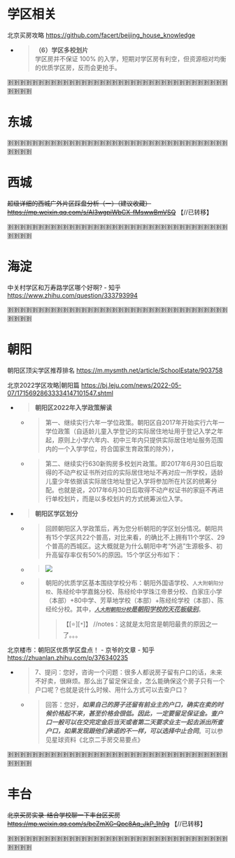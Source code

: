 
# 学区相关

北京买房攻略 https://github.com/facert/beijing_house_knowledge
- > **（6）学区多校划片** <br> 学区房并不保证 100% 的入学，短期对学区房有利空，但资源相对均衡的优质学区房，反而会更抢手。

:u5272::u5272::u5272::u5272::u5272::u5272::u5272::u5272::u5272::u5272::u5272::u5272::u5272::u5272::u5272::u5272::u5272::u5272::u5272::u5272::u5272::u5272::u5272::u5272::u5272::u5272::u5272::u5272::u5272::u5272::u5272::u5272::u5272::u5272::u5272::u5272::u5272::u5272::u5272::u5272:

# 东城

:u5272::u5272::u5272::u5272::u5272::u5272::u5272::u5272::u5272::u5272::u5272::u5272::u5272::u5272::u5272::u5272::u5272::u5272::u5272::u5272::u5272::u5272::u5272::u5272::u5272::u5272::u5272::u5272::u5272::u5272::u5272::u5272::u5272::u5272::u5272::u5272::u5272::u5272::u5272::u5272:

# 西城

~~超级详细的西城广外片区踩盘分析（一）（建议收藏） https://mp.weixin.qq.com/s/Al3wgpiWbCX-fMswwBmVSQ~~  【//已转移】

:u5272::u5272::u5272::u5272::u5272::u5272::u5272::u5272::u5272::u5272::u5272::u5272::u5272::u5272::u5272::u5272::u5272::u5272::u5272::u5272::u5272::u5272::u5272::u5272::u5272::u5272::u5272::u5272::u5272::u5272::u5272::u5272::u5272::u5272::u5272::u5272::u5272::u5272::u5272::u5272:

# 海淀

中关村学区和万寿路学区哪个好啊? - 知乎 https://www.zhihu.com/question/333793994

:u5272::u5272::u5272::u5272::u5272::u5272::u5272::u5272::u5272::u5272::u5272::u5272::u5272::u5272::u5272::u5272::u5272::u5272::u5272::u5272::u5272::u5272::u5272::u5272::u5272::u5272::u5272::u5272::u5272::u5272::u5272::u5272::u5272::u5272::u5272::u5272::u5272::u5272::u5272::u5272:

# 朝阳

朝阳区顶尖学区推荐排名 https://m.mysmth.net/article/SchoolEstate/903758

北京2022学区攻略|朝阳篇 https://bj.leju.com/news/2022-05-07/17156928633334147101547.shtml
- > **朝阳区2022年入学政策解读**
  * > 第一、继续实行六年一学位政策。朝阳区自2017年开始实行六年一学位政策（自适龄儿童入学登记的实际居住地址用于登记入学之年起，原则上小学六年内、初中三年内只提供实际居住地址服务范围内的一个入学学位，符合国家生育政策的除外），
  * > 第二、继续实行630新购房多校划片政策。即2017年6月30日后取得的不动产权证书所对应的实际居住地址不再对应一所学校，适龄儿童少年依据该实际居住地址登记入学将参加所在片区的统筹分配。也就是说，2017年6月30日后取得不动产权证书的家庭不再进行单校划片，而是以多校划片的方式统筹派位入学。
- > **朝阳区学区划分**
  * > 回顾朝阳区入学政策后，再为您分析朝阳的学区划分情况。朝阳共有15个学区共22个普高，对比来看，的确比不上拥有11个学区、29个普高的西城区。这大概就是为什么朝阳中考“外逃”生源极多、初升高留存率仅有50%的原因。15个学区分布如下：
  * > ![](https://ess.leju.com/house/photo/55-1-6lNrFkLOG2EV8QF2TD5coP35spHOpOP5N50EICKZmb1YJTtB5lwV8LkEiJZWzkuaERugxn7HGfkVSh2R.jpg)
  * > 朝阳的优质学区基本围绕学校分布：朝阳外国语学校、`人大附朝阳分校`、陈经纶中学嘉銘分校、陈经纶中学珠江帝景分校、白家庄小学（本部）+80中学、芳草地学校（本部）+陈经纶学校（本部）、陈经纶分校。其中，***<ins>`人大附朝阳分校`是朝阳学校的天花板级别</ins>***。
    >> 【[:star:][`*`]】 //notes：这就是太阳宫是朝阳最贵的原因之一了。。。

北京楼市：朝阳区优质学区盘点！ - 京爷的文章 - 知乎 https://zhuanlan.zhihu.com/p/376340235
- > 7、提问：您好，咨询一个问题：很多人都说房子留有户口的话，未来不好卖，很麻烦。那么出了留足保证金，怎么能确保这个房子只有一个户口呢？也就是说什么时候、用什么方式可以去查户口？
  * > 回答：您好，***如果自己的房子还留有前业主的户口，确实在卖的时候价格起不来，甚至价格会很低。因此，一定要留足保证金。查户口一般可以在交完定金后当天或者第二天要求业主一起去派出所查户口，如果发现跟他们承诺的不一样，可以选择中止合同***。可以参见星球资料《北京二手房交易要点》

:u5272::u5272::u5272::u5272::u5272::u5272::u5272::u5272::u5272::u5272::u5272::u5272::u5272::u5272::u5272::u5272::u5272::u5272::u5272::u5272::u5272::u5272::u5272::u5272::u5272::u5272::u5272::u5272::u5272::u5272::u5272::u5272::u5272::u5272::u5272::u5272::u5272::u5272::u5272::u5272:

# 丰台

~~北京买房实录-结合学校聊一下丰台区买房 https://mp.weixin.qq.com/s/beZmXG-Qpc8Aq_JkP_1h9g~~  【//已转移】

:u5272::u5272::u5272::u5272::u5272::u5272::u5272::u5272::u5272::u5272::u5272::u5272::u5272::u5272::u5272::u5272::u5272::u5272::u5272::u5272::u5272::u5272::u5272::u5272::u5272::u5272::u5272::u5272::u5272::u5272::u5272::u5272::u5272::u5272::u5272::u5272::u5272::u5272::u5272::u5272:
